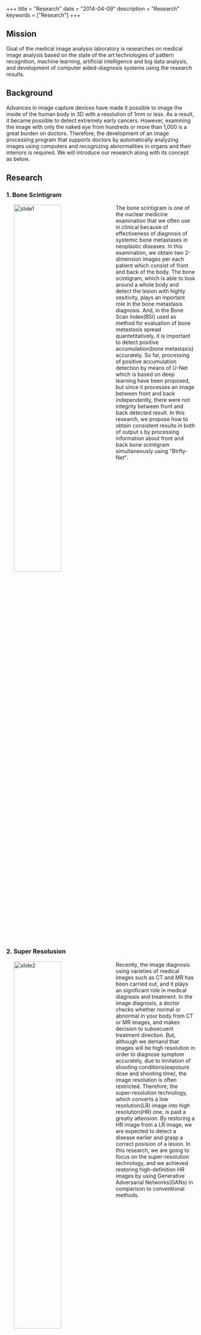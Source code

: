 +++
title = "Research"
date = "2014-04-09"
description = "Research"
keywords = ["Research"]
+++

## Mission

Goal of the medical image analysis laboratory is researches on medical image analysis based on the state of the art technologies of pattern recognition, machine learning, artificial intelligence and big data analysis, and development of computer aided-diagnosis systems using the research results.

## Background

Advances in image capture devices have made it possible to image the inside of the human body in 3D with a resolution of 1mm or less. As a result, it became possible to detect extremely early cancers. However, examining the image with only the naked eye from hundreds or more than 1,000 is a great burden on doctors. Therefore, the development of an image processing program that supports doctors by automatically analyzing images using computers and recognizing abnormalities in organs and their interiors is required. We will introduce our research along with its concept as below. 

<!--<div align="center"><img src="/img/research/slide1_E.png"  width=50% title="slide1"></div>-->

## Research

### 1. Bone Scintigram

<img src="/img/research/slide_1.png" width=50% title="slide1" hspace=20 align="left">
The bone scintigram is one of the nuclear medicine examination that we often use in clinical because of effectiveness of diagnosis of systemic bone metastases in neoplastic diseases. In this examination, we obtain two 2-dimension images per each patient which consist of front and back of the body. The bone scintigram, which is able to look around a whole body and detect the lesion with highly sesitivity, plays an inportant role in the bone metastasis diagnosis. And, in the Bone Scan Index(BSI) used as method for evaluation of bone metastasis spread quantetitatively, it is important to detect positive accumulation(bone metastasis) accurately. So far, processing of positive accumulation detection by means of U-Net which is based on deep learning have been proposed, but since it processes an image between front and back independently, there were not integrity between front and back detected result. In this research, we propose how to obtain consistent results in both of output s by processing information about front and back bone scintigram simultaneously using "Btrfly-Net".

<br clear="all">


### 2. Super Resolusion
<img src="/img/research/slide_2.png" width=50% title="slide2" hspace=20 align="left">
Recently, the image diagnosis using varieties of medical images such as CT and MR has been carried out, and it plays an significant role in medical diagnosis and treatment. In the image diagnosis, a doctor checks whether normal or abnormal in your body from CT or MR images, and makes decision to subsecuent treatment direction. But, although we demand that images will be high resolution in order to diagnose symptom accurately, due to limitation of shooting conditions(exposure dose and shooting time), the image resolution is often restricted. Therefore, the super-resolution technology, which converts a low resolution(LR) image into high resolution(HR) one, is paid a greatly attension. By restoring a HR image from a LR image, we are expected to detect a disease earlier and grasp a correct posision of a lesion. In this research, we are going to focus on the super-resolution technology, and we achieved restoring high-definition HR images by using Generative Adversarial Networks(GANs) in comparison to conventional methods.

<br clear="all">

### 3. Statistical Model
A statistical model is represented an organ's shape or intensity distribution by several parameters, and used as crucial pre-information in the medical image processing. For example, in the organ segmentation, the statistical model could be constrain conditions for the organ shape and get rid of obviously different shapes from what we would like to aim at, and we are expected to improve segmentation performance.

<br>

#### 3.1. Statistical Shape Model for Human Embryos

---

<img src="/img/research/slide_3.png" width=50% title="slide3" hspace=20 align="left">
In the human growth process, the term that is between 3 and 9 weeks of pregnancy is called the embryo stage, which is important period for shaping organs, and has a risk that  various kinds of abnomals will be happend. In addition, it is said that the 25% of death causes among newborns is a congenital anormaly, thus, the prenatal diagnosis is considerably significant. Therefore, we demand to develop the computed aided diagnosis(CAD) system for growth prediction of a human embryo or the prenatal image diagnosis. However, since organs in the embryo stage change its shape dinamically as it is growing, the conventional statistical shape model(SSM) could not deal with dinamic change of the anatomic structure form depending on time. In this research, we will construct the time and space SSM applying for time change and study in how to make use of the CAD system against prenatal congenital anormaly shapes.

<br clear="all">

<br>


#### 3.2. Statistical Intensity Model for Blood Vessels

---

<img src="/img/research/slide_4.png" width=50% title="slide4" hspace=20 align="left">
A disease caused by abnormal blood flow directly links to death and many cases should be considerably serious.For instance, there are myocardial infarction or angina, which results from humps in the blood vessel due to stagnating blood flow in the blood vessel by arteriosclerosis. Thus, an early detection of anormaly in the blood vessel is essential. A blood vessel segmentation plays an important role in an anormaly detection and it is expected to improve accuracy by applying for the statistical model.In contrast, a model construction forcusing on the dendritic structure such as blood vessels which has complicated its intensity distribution is difficult to make model so little investigation have been proposed so far.In this research, we will target on dendritic structure such as lung blood vessels and bronchus, and study in construction of the statistical intensity model by deep generative learning such as "VAE" and "Glow".

<br clear="all">

<br>


### 4. Dementia Aided Diagnosis
<img src="/img/research/slide_5.png" width=50% title="slide5" hspace=20 align="left">
Thanks to the medical technology progress in recent days, our life has been become much more affluent, while aging society is one of the biggest problems in the developed country. One of the issue in aging society is the dementia among elderly people. Unlike forgetfullness due to aging, the dementia is generally recognized as the symptom or state caused by nerve tissue's breaking because of someting disease. The dementia is classified into several types by causes, that is, Alzheimer’s disease(AD)(most case), vascular dementia(VD), frontotemporal dementia (FTD) and dementia with Lewy bodies (DLB) are called 4 major causes. In 3 major causes except VD, there are a lot of cases that we can detect early by means of SPECT examination. Although we can view the state of brain blood flow as an image at SPECT examination, it is difficult for a docter to identify a part of blood flow decline from images and diagnose whether dementia or not. It is also time consuming. Therefore, the computer aided diagnosis system has been demanded. In this research, we are going to develop system that recognize dementia from the SPECT image based on deep learning. 

<br clear="all">

### 5. Organ Segmentation
<img src="/img/research/slide_6.png" width=50% title="slide6" hspace=20 align="left">
An infant image has large variations in organ's density, shape, location and size depending on an individual or its age and due to a low-dose imaging, it would be a low resolution and low SN (signal-to-noise) ratio image.Dealing with these problems, we need the original image  diagnosis aided system instead of what is targeted on adults. Many  segmentation methods based on deep learning have been proposied so far and high accuracy outcomes have been reported, while there is an issue that there are predicted results of unnatural shapes.In this research, we are going to aim at improving liver segmentation performance for infant CT images by applaying the time-space statistical shape model for "3D-Unet" adapted to 3 dimention CT images.

<br clear="all">

### 6. Skin Disease Image Classification
<img src="/img/research/slide_7.png" width=50% title="slide6" hspace=20 align="left">
Skin is tissue covering body surface and the biggest organ in a human body, which is shared about 16% in adult weight. Skin directly contacts out of the body and has a plenty of essential fanctions in order that the human survives such as maintaining moisture, adjusting body temperature, protecting from stimulation and playing a role as the sensory organ. However, skin located in body surface is also the organ that keeps on exposing a lot of outer stimulations such as moisture evapolation, invation of foreign matters and ultraviolet irradiation. These stimulations has possiblity to develop various kinds of disease. A skin cancer, in particular, compared to a cancer developed in other organ, is slow progress and easy to process by early detection and treatment, and makes it possible to reduce burden on patients and doctors. Therefore, we demand to conduct prompt doctor's diagnosis and treatment against skin foreign matters. In this research, we are going to propose methods to improve identification performance using several images targeted on experimental samples consisting of valious kinds of images such as shooting device, angle, scale and background.

<br clear="all">
<br>

<!--
### 1. Fundamental technologies

#### 1-1 Computational anatomy
We have studied on statistical shape models (SSMs) of human trunk that describe statistical shape variation of organs. Following figure shows an example of SSMs of several organs in a human trunk, in which not only statistical shape variations of individual organs but also statistical correlations between neighboring organs were modeled.

<div align="center"><img src="/img/research/slide2_E.jpg"  width=50% title="slide2"></div>

We are now extending such statistiacl model so as to describe statistical variation along time axis, resolution axis, functional axis and pathological axis in [multi-disciplinary computational anatomy project](http://wiki.tagen-compana.org/mediawiki/index.php/Main_Page)．

### 2. Applications

#### 2-1 Automated organ recognition
##### １）Single organ recognition (lung, liver, pancreas...)
Segmentation problem of organ with average shapes and without pathology has been solved. We focus on segmentation problem of organ with atypical shape and/or pathological lesion.

Segmentation with SSM is effective approach to prevent unnatural shape in segmentation of organ with pathological lesion. This figure shows graph cuts with multiple shapes, in which it successfully recognizes lung area with pathological lesion.


<div align="center"><img src="/img/research/slide3_E.jpg"  width=50% title="slide3"></div>

We proposed a sparse modeling based approach with lesion basis for segmentation of an organ with an atypical shape and large pathological lesions.

<div align="center"><img src="/img/research/slide4_E.jpg"  width=50% title="slide4"></div>

A relaxed conditional SSM was presented to manage errors in conditions that involve an irregular shape of an organ and/or lesions. A sequentially graph cuts based segmentation algorithm with the relaxed conditional SSM was presented to show the effectiveness of such an SSM in segmentation.

<div align="center"><img src="/img/research/slide5_E.jpg"  width=50% title="slide5"></div>

##### ２）Multi-organ segmentation
We proposed atlas guided expectation and maximization (EM) algorithm for statistical parameter estimation and maximum a posteriori (MAP) segmentation followed by multiple level sets in which overlap between neighboring level sets are minimized.

<div align="center"><img src="/img/research/slide6_E.jpg"  width=50% title="slide6"></div>

#### 2-2 Automated recognition of pathological lesions
##### １）Liver tumors in CT volume
We proposed an ensemble learning based liver tumor segmentation algorithm which was proved to be the best in the competition in conjunction with MICCAI2008.

<div align="center"><img src="/img/research/slide7_E.jpg"  width=50% title="slide7"></div>

##### ２）Cerebral aneurysm in MR volume
We proposed an algorithm for cerebral aneurysm detection in MR volume. This is a collaborative research with the Univ. of Tokyo.

##### ３）Abnormal accumulation in a bone scintigram
We have studied on automated abnormal accumulation detection in a bone scintigram by collaboration with Osaka city university.

#### 2-3 Embryo analysis
We have studied on embryos of Kyoto Collection so as to model evolution process of Homo sapiens (collaboration with Kyoto Univ.)

#### 2-4 Postmortem analysis
Recently, Autopsy imaging in Japan, Virtopy in Europe have attracted many researchers, in which cause of death are estimated based on postmortem CT and/or MR volumes. We have approached this problem from the viewpoint of medical image analysis.

##### １）Bone fracture
Bone fracture is an important sign to identify cause of death. We proposed an algorithm which combines denoising autoencorder with deep convolutional neural network, to detect bone fractures in a postmortem CT volume.

<div align="center"><img src="/img/research/slide8_E.jpg"  width=50% title="slide8"></div>

##### ２）Postmortem computational anatomy and organ recognition with large deformation
We have studied on postmortem computational anatomy in which postmortem organ’s shape variation can be modeled by a postmortem SSM. Following slide shows average shapes of in-vivo and postmortem livers, where right lobe of the postmortem liver goes up due to respiratory arrest and left lobe goes down due to dilation of heart. We also developed a segmentation algorithm based on the postmortem SSM.

<div align="center"><img src="/img/research/slide9_E.jpg"  width=50% title="slide9"></div>

In addition, we are developing a temporal model of a postmortem CT volume by collaborating with Tokai Univ. and Hamburg Univ.

##### ３）Cause of death and postmortem time
Once postmortem organs are recognized, machine learning based algorithm estimates cause of death and postmortem time. This work is collaboration work with Yamaguchi Univ. and Fukui Univ.
-->